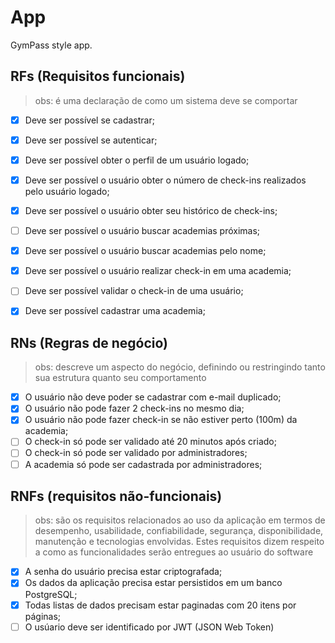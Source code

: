 # App

GymPass style app.

## RFs (Requisitos funcionais) 
> obs: é uma declaração de como um sistema deve se comportar

- [x] Deve ser possível se cadastrar;
- [x] Deve ser possível se autenticar;
- [x] Deve ser possível obter o perfil de um usuário logado;
- [x] Deve ser possível o usuário obter o número de check-ins realizados pelo usuário logado;
- [x] Deve ser possível o usuário obter seu histórico de check-ins;
- [ ] Deve ser possível o usuário buscar academias próximas;
- [x] Deve ser possível o usuário buscar academias pelo nome;
- [x] Deve ser possível o usuário realizar check-in em uma academia;
- [ ] Deve ser possível validar o check-in de uma usuário;
- [x] Deve ser possível cadastrar uma academia;


## RNs (Regras de negócio)
> obs: descreve um aspecto do negócio, definindo ou restringindo tanto sua estrutura quanto seu comportamento

- [x] O usuário não deve poder se cadastrar com e-mail duplicado;
- [x] O usuário não pode fazer 2 check-ins no mesmo dia;
- [x] O usuário não pode fazer check-in se não estiver perto (100m) da academia;
- [ ] O check-in só pode ser validado até 20 minutos após criado;
- [ ] O check-in só pode ser validado por administradores;
- [ ] A academia só pode ser cadastrada por administradores;

## RNFs (requisitos não-funcionais)
> obs:  são os requisitos relacionados ao uso da aplicação em termos de desempenho, usabilidade, confiabilidade, segurança, disponibilidade, manutenção e tecnologias envolvidas. Estes requisitos dizem respeito a como as funcionalidades serão entregues ao usuário do software

- [x] A senha do usuário precisa estar criptografada;
- [x] Os dados da aplicação precisa estar persistidos em um banco PostgreSQL;
- [x] Todas listas de dados precisam estar paginadas com 20 itens por páginas;
- [ ] O usúario deve ser identificado por JWT (JSON Web Token)
